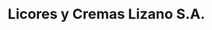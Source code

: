 ---
title: "Licores y Cremas Lizano S.A."
url: /rio-segundo/licores-y-cremas-lizano-s-a/
shop: Spirituosen
---
